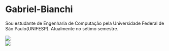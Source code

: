 # Gabriel-Bianchi

Sou estudante de Engenharia de Computação pela Universidade Federal de São Paulo(UNIFESP). Atualmente no sétimo semestre.

 <div>
  <a href="https://github.com/GabrielB12/github-readme-stats">
  <img align="center" src="https://github-readme-stats.vercel.app/api?username=GabrielB12&count_private=true&include_all_commits=true&show_icons=true&hide_border=true&&hide_title=true&theme=github_dark" />
</a>
</div>

<div>
   <a href="https://www.linkedin.com/in/gabriel-bianchi-e-silva-40b963192/" target="_blank"><img src="https://img.shields.io/badge/-LinkedIn-%230077B5?style=for-the-badge&logo=linkedin&logoColor=white" target="_blank"></a>
</div>
